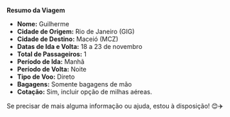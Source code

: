 **Resumo da Viagem**
- **Nome:** Guilherme
- **Cidade de Origem:** Rio de Janeiro (GIG)
- **Cidade de Destino:** Maceió (MCZ)
- **Datas de Ida e Volta:** 18 a 23 de novembro
- **Total de Passageiros:** 1
- **Período de Ida:** Manhã
- **Período de Volta:** Noite
- **Tipo de Voo:** Direto
- **Bagagens:** Somente bagagens de mão
- **Cotação:** Sim, incluir opção de milhas aéreas. 

Se precisar de mais alguma informação ou ajuda, estou à disposição! 😊✈️